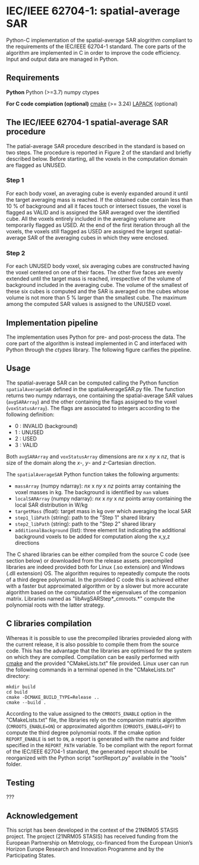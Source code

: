 # IEC/IEEE 62704-1: spatial-average SAR
Python-C implementation of the spatial-average SAR alogrithm compliant to the requirements of the IEC/IEEE 62704-1 standard. The core parts of the algorithm are implemented in C in order to improve the code efficiency. Input and output data are managed in Python.

## Requirements
**Python**
Python (>=3.7)
numpy
ctypes

**For C code compiation (optional)**
[cmake](https://cmake.org/) (>= 3.24)
[LAPACK](https://www.netlib.org/lapack/) (optional)

## The IEC/IEEE 62704-1 spatial-average SAR procedure
The patial-average SAR procedure described in the standard is based on two steps. The procedure is reported in Figure 2 of the standard and briefly described below. 
Before starting, all the voxels in the computation domain are flagged as UNUSED.

### Step 1
For each body voxel, an averaging cube is evenly expanded around it until the target averaging mass is reached. If the obtained cube contain less than 10 % of background and all it faces touch or intersect tissues, the voxel is flagged as VALID and is assigned the SAR averaged over the identified cube. All the voxels entirely included in the averaging volume are temporarily flagged as USED. At the end of the first iteration through all the voxels, the voxels still flagged as USED are assigned the largest spatial-average SAR of the averaging cubes in which they were enclosed.

### Step 2
For each UNUSED body voxel, six averaging cubes are constructed having the voxel centered on one of their faces. The other five faces are evenly extended until the target mass is reached, irrespective of the volume of background included in the averaging cube. The volume of the smallest of these six cubes is computed and the SAR is averaged on the cubes whose volume is not more than 5 % larger than the smallest cube. The maximum among the computed SAR values is assigned to the UNUSED voxel.

## Implementation pipeline
The implementation uses Python for pre- and post-process the data. The core part of the algorithm is instead implemented in C and interfaced with Python through the *ctypes* library. The following figure carifies the pipeline.




## Usage
The spatial-average SAR can be computed calling the Python function `spatialAverageSAR` defined in the spatialAverageSAR.py file. The function returns two numpy ndarrays, one containing the spatial-average SAR values (`avgSARArray`) and the other containing the flags assigned to the voxel (`voxStatusArray`). The flags are associated to integers according to the following definition:
- 0 : INVALID (background)
- 1 : UNUSED
- 2 : USED
- 3 : VALID

Both `avgSARArray` and `voxStatusArray` dimensions are *nx* x *ny* x *nz*, that is size of the domain along the *x*-, *y*- and *z*-Cartesian direction.

The `spatialAverageSAR` Python function takes the following arguments:
- `massArray` (numpy ndarray): *nx* x *ny* x *nz* points array containing the voxel masses in kg. The background is identified by `nan` values
- `localSARArray` (numpy ndarray): *nx* x *ny* x *nz* points array containing the local SAR distribution in W/kg
- `targetMass` (float): target mass in kg over which averaging the local SAR
- `step1_libPath` (string): path to the "Step 1" shared library
- `step2_libPath` (string): path to the "Step 2" shared library
- `additionalBackground` (list): three element list indicating the additional background voxels to be added for computation along the x,y,z directions

The C shared libraries can be either compiled from the source C code (see section below) or downloaded from the release assets. precompiled libraries are indeed provided both for Linux (.so extension) and Windows (.dll extension) OS. The algorithm requires to repeatedly compute the roots of a third degree polynomial. In the provided C code this is achieved either with a faster but approximated algorithm or by a slower but more accurate algorithm based on the computation of the eigenvalues of the companion matrix. Libraries named as "libAvgSARStep*_cmroots.*" compute the polynomial roots with the latter strategy.

## C libraries compilation
Whereas it is possible to use the precompiled libraries provieded along with the current release, it is also possible to compile them from the source code. This has the advantage that the libraries are optimised for the system on which they are compiled. Compilation can be easily performed with [cmake](https://cmake.org/) and the provided "CMakeLists.txt" file provided. Linux user can run the following commands in a terminal opened in the "CMakeLists.txt" directory:
```
mkdir build
cd build
cmake -DCMAKE_BUILD_TYPE=Release ..
cmake --build .
```
According to the value assigned to the `CMROOTS_ENABLE` option in the "CMakeLists.txt" file, the libraries rely on the companion matrix algorithm (`CMROOTS_ENABLE=ON`) or approximated algorithm (`CMROOTS_ENABLE=OFF`) to compute the third degree polynomial roots. 
If the cmake option `REPORT_ENABLE` is set to `ON`, a report is generated with the name and folder specified in the `REPORT_PATH` variable. To be compliant with the report format of the IEC/IEEE 62704-1 standard, the generated report should be reorganized with the Python script "sortReport.py" available in the "tools" folder.

## Testing
???

## Acknowledgement
This script has been developed in the context of the 21NRM05 STASIS project. The project (21NRM05 STASIS) has received funding from the European Partnership on Metrology, co-financed from the European Union’s Horizon Europe Research and Innovation Programme and by the Participating States.
